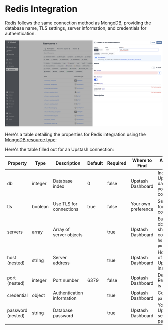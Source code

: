 # Redis Integration

Redis follows the same connection method as MongoDB, providing the database name, TLS settings, server information, and credentials for authentication.

![Add Mongodb](../assets/integrations/add_mongodb.png.webp)

Here's a table detailing the properties for Redis integration using the [MongoDB resource type](https://hub.windmill.dev/resource_types/22/mongodb):

Here's the table filled out for an Upstash connection:

| Property          | Type    | Description                | Default | Required | Where to Find       | Additional Details                                   |
| ----------------- | ------- | -------------------------- | ------- | -------- | ------------------- | ---------------------------------------------------- |
| db                | integer | Database index             | 0       | false    | Upstash Dashboard   | Index of the Upstash database you want to connect to |
| tls               | boolean | Use TLS for connections    | true    | false    | Your own preference | Set to true for secure connections                   |
| servers           | array   | Array of server objects    |         | true     | Upstash Dashboard   | Each server object should contain `host` and `port`  |
| host (nested)     | string  | Server address             |         | true     | Upstash Dashboard   | Hostname of the Upstash instance                     |
| port (nested)     | integer | Port number                | 6379    | false    | Upstash Dashboard   | Default Redis port is `6379`                         |
| credential        | object  | Authentication information |         | true     | Upstash Dashboard   | Contains `password`                                  |
| password (nested) | string  | Database password          |         | true     | Upstash Dashboard   | Your Upstash server's password                       |
